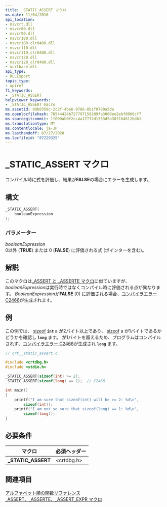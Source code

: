 ```yaml
---
title: _STATIC_ASSERT マクロ
ms.date: 11/04/2016
api_location:
- msvcrt.dll
- msvcr80.dll
- msvcr90.dll
- msvcr100.dll
- msvcr100_clr0400.dll
- msvcr110.dll
- msvcr110_clr0400.dll
- msvcr120.dll
- msvcr120_clr0400.dll
- ucrtbase.dll
api_type:
- DLLExport
topic_type:
- apiref
f1_keywords:
- _STATIC_ASSERT
helpviewer_keywords:
- _STATIC_ASSERT macro
ms.assetid: 89b0350c-2c2f-4be6-9786-8b1f0780a5da
ms.openlocfilehash: 78544424b727797158109fa3000ee2ebf8066cf7
ms.sourcegitcommit: 1f009ab0f2cc4a177f2d1353d5a38f164612bdb1
ms.translationtype: MT
ms.contentlocale: ja-JP
ms.lasthandoff: 07/27/2020
ms.locfileid: "87229325"
---
```

# <a name="_static_assert-macro"></a>_STATIC_ASSERT マクロ

コンパイル時に式を評価し、結果が**FALSE**の場合にエラーを生成します。

## <a name="syntax"></a>構文

```C
_STATIC_ASSERT(
    booleanExpression
);
```

### <a name="parameters"></a>パラメーター

*booleanExpression*<br/>
0以外 (**TRUE**) または 0 (**FALSE**) に評価される式 (ポインターを含む)。

## <a name="remarks"></a>解説

このマクロは[_ASSERT と _ASSERTE マクロ](assert-asserte-assert-expr-macros.md)に似ていますが、 *booleanExpression*は実行時ではなくコンパイル時に評価される点が異なります。 *BooleanExpression*が**FALSE** (0) に評価される場合、[コンパイラエラー C2466](../../error-messages/compiler-errors-1/compiler-error-c2466.md)が生成されます。

## <a name="example"></a>例

この例では、 [sizeof](../../c-language/sizeof-operator-c.md) **`int`** a が2バイト以上であり、 [sizeof](../../c-language/sizeof-operator-c.md) a が1バイトであるかどうかを確認し **`long`** ます。 が1バイトを超えるため、プログラムはコンパイルされず、[コンパイラエラー C2466](../../error-messages/compiler-errors-1/compiler-error-c2466.md)が生成され **`long`** ます。

```C
// crt__static_assert.c

#include <crtdbg.h>
#include <stdio.h>

_STATIC_ASSERT(sizeof(int) >= 2);
_STATIC_ASSERT(sizeof(long) == 1);  // C2466

int main()
{
    printf("I am sure that sizeof(int) will be >= 2: %d\n",
        sizeof(int));
    printf("I am not so sure that sizeof(long) == 1: %d\n",
        sizeof(long));
}
```

## <a name="requirements"></a>必要条件

|マクロ|必須ヘッダー|
|-----------|---------------------|
|**_STATIC_ASSERT**|\<crtdbg.h>|

## <a name="see-also"></a>関連項目

[アルファベット順の関数リファレンス](crt-alphabetical-function-reference.md)<br/>
[_ASSERT、_ASSERTE、_ASSERT_EXPR マクロ](assert-asserte-assert-expr-macros.md)<br/>
